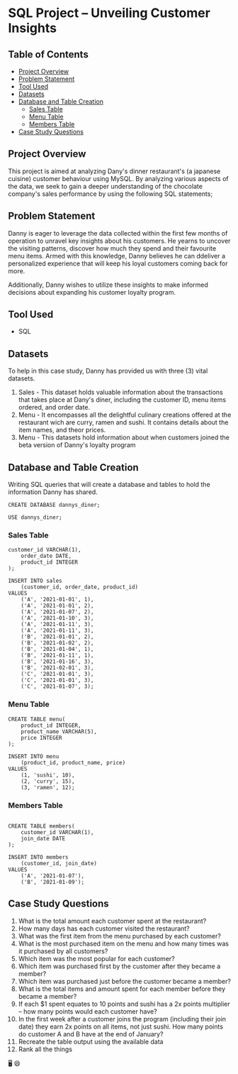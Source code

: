 # SQL Project – Unveiling Customer Insights

## Table of Contents

- [Project Overview](#project-overview)
- [Problem Statement](#problem-statement)
- [Tool Used](#tool-used)
- [Datasets](#datasets)
- [Database and Table Creation](#database-and-table-creation)
  	- [Sales Table](#sales-table)
  	- [Menu Table](#menu-table)
  	- [Members Table](#members-table)
- [Case Study Questions](#case-study-questions)

## Project Overview

This project is aimed at analyzing Dany's dinner restaurant's (a japanese cuisine) customer behaviour using MySQL. By analyzing various aspects of the data, we seek to gain a deeper understanding of the chocolate company's sales performance by using the following SQL statements;

## Problem Statement

Danny is eager to leverage the data collected within the first few months of operation to unravel key insights about his customers. He yearns to uncover the visiting patterns, discover how much they spend and their favourite menu items. Armed with this knowledge, Danny believes he can ddeliver a personalized experience that will keep his loyal customers coming back for more.

Additionally, Danny wishes to utilize these insights to make informed decisions about expanding his customer loyalty program. 

## Tool Used

- SQL

## Datasets

To help in this case study, Danny has provided us with three (3) vital datasets.

  1. Sales - This dataset holds valuable information about the transactions that takes place at Dany's diner, including the customer ID, menu items ordered, and order date.
  2. Menu - It encompasses all the delightful culinary creations offered at the restaurant wich are curry, ramen and sushi. It contains details about the item names, and theor prices.
  3. Menu - This datasets hold information about when customers joined the beta version of Danny's loyalty program

## Database and Table Creation

Writing SQL queries that will create a database and tables to hold the information Danny has shared.

```
CREATE DATABASE dannys_diner;

USE dannys_diner;
```
### Sales Table

```
customer_id VARCHAR(1),
	order_date DATE,
	product_id INTEGER
);

INSERT INTO sales
	(customer_id, order_date, product_id)
VALUES
	('A', '2021-01-01', 1),
	('A', '2021-01-01', 2),
	('A', '2021-01-07', 2),
	('A', '2021-01-10', 3),
	('A', '2021-01-11', 3),
	('A', '2021-01-11', 3),
	('B', '2021-01-01', 2),
	('B', '2021-01-02', 2),
	('B', '2021-01-04', 1),
	('B', '2021-01-11', 1),
	('B', '2021-01-16', 3),
	('B', '2021-02-01', 3),
	('C', '2021-01-01', 3),
	('C', '2021-01-01', 3),
	('C', '2021-01-07', 3);
```
### Menu Table

```
CREATE TABLE menu(
	product_id INTEGER,
	product_name VARCHAR(5),
	price INTEGER
);

INSERT INTO menu
	(product_id, product_name, price)
VALUES
  	(1, 'sushi', 10),
    (2, 'curry', 15),
    (3, 'ramen', 12);
```
### Members Table

```

CREATE TABLE members(
	customer_id VARCHAR(1),
	join_date DATE
);

INSERT INTO members
	(customer_id, join_date)
VALUES
	('A', '2021-01-07'),
    ('B', '2021-01-09');
```


## Case Study Questions

1.   What is the total amount each customer spent at the restaurant?
2.   How many days has each customer visited the restaurant?
3.   What was the first item from the menu purchased by each customer?
4.   What is the most purchased item on the menu and how many times was it purchased by all customers?
5.   Which item was the most popular for each customer?
6.   Which item was purchased first by the customer after they became a member?
7.   Which item was purchased just before the customer became a member?
8.   What is the total items and amount spent for each member before they became a member?
9.   If each $1 spent equates to 10 points and sushi has a 2x points multiplier – how many points would each customer have?
10.   In the first week after a customer joins the program (including their join date) they earn 2x points on all items, not just sushi. How many points do customer A and B have at the end of January?
11.   Recreate the table output using the available data
12.   Rank all the things


🖥️ 😄
